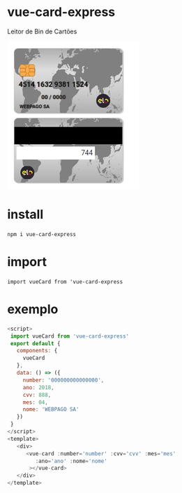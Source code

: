 # vue-card-express

Leitor de Bin de Cartões 

![img](https://raw.githubusercontent.com/WebPago/vue-card-express/master/imagens/elo.JPG)


# install 

<code>npm i vue-card-express</code>


# import 
<code>import vueCard from 'vue-card-express</code>


# exemplo 
```js
<script>
 import vueCard from 'vue-card-express'
 export default {
   components: {
     vueCard
   },
   data: () => ({
     number: '000000000000000',
     ano: 2018,
     cvv: 888,
     mes: 04,
     nome: 'WEBPAGO SA'
   })
 }
</script>
<template>
   <div>
      <vue-card :number='number' :cvv='cvv' :mes='mes'
         :ano='ano' :nome='nome'
       ></vue-card>
   </div>
</template>
````
